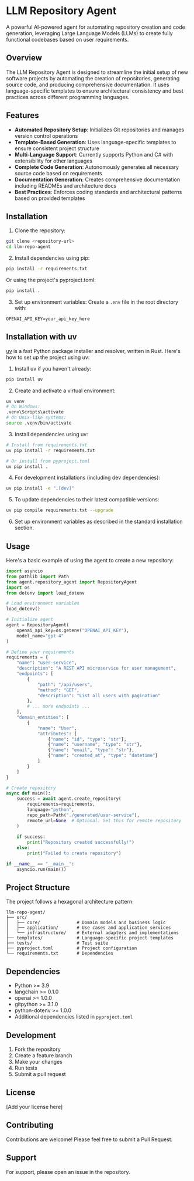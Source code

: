 # LLM Repository Agent

A powerful AI-powered agent for automating repository creation and code generation, leveraging Large Language Models (LLMs) to create fully functional codebases based on user requirements.

## Overview

The LLM Repository Agent is designed to streamline the initial setup of new software projects by automating the creation of repositories, generating source code, and producing comprehensive documentation. It uses language-specific templates to ensure architectural consistency and best practices across different programming languages.

## Features

- **Automated Repository Setup**: Initializes Git repositories and manages version control operations
- **Template-Based Generation**: Uses language-specific templates to ensure consistent project structure
- **Multi-Language Support**: Currently supports Python and C# with extensibility for other languages
- **Complete Code Generation**: Autonomously generates all necessary source code based on requirements
- **Documentation Generation**: Creates comprehensive documentation including READMEs and architecture docs
- **Best Practices**: Enforces coding standards and architectural patterns based on provided templates

## Installation

1. Clone the repository:
```bash
git clone <repository-url>
cd llm-repo-agent
```

2. Install dependencies using pip:
```bash
pip install -r requirements.txt
```

Or using the project's pyproject.toml:
```bash
pip install .
```

3. Set up environment variables:
Create a `.env` file in the root directory with:
```env
OPENAI_API_KEY=your_api_key_here
```

## Installation with uv

[uv](https://github.com/astral-sh/uv) is a fast Python package installer and resolver, written in Rust. Here's how to set up the project using uv:

1. Install uv if you haven't already:
```bash
pip install uv
```

2. Create and activate a virtual environment:
```bash
uv venv
# On Windows:
.venv\Scripts\activate
# On Unix-like systems:
source .venv/bin/activate
```

3. Install dependencies using uv:
```bash
# Install from requirements.txt
uv pip install -r requirements.txt

# Or install from pyproject.toml
uv pip install .
```

4. For development installations (including dev dependencies):
```bash
uv pip install -e ".[dev]"
```

5. To update dependencies to their latest compatible versions:
```bash
uv pip compile requirements.txt --upgrade
```

6. Set up environment variables as described in the standard installation section.

## Usage

Here's a basic example of using the agent to create a new repository:

```python
import asyncio
from pathlib import Path
from agent.repository_agent import RepositoryAgent
import os
from dotenv import load_dotenv

# Load environment variables
load_dotenv()

# Initialize agent
agent = RepositoryAgent(
    openai_api_key=os.getenv("OPENAI_API_KEY"),
    model_name="gpt-4"
)

# Define your requirements
requirements = {
    "name": "user-service",
    "description": "A REST API microservice for user management",
    "endpoints": [
        {
            "path": "/api/users",
            "method": "GET",
            "description": "List all users with pagination"
        },
        # ... more endpoints ...
    ],
    "domain_entities": [
        {
            "name": "User",
            "attributes": [
                {"name": "id", "type": "str"},
                {"name": "username", "type": "str"},
                {"name": "email", "type": "str"},
                {"name": "created_at", "type": "datetime"}
            ]
        }
    ]
}

# Create repository
async def main():
    success = await agent.create_repository(
        requirements=requirements,
        language="python",
        repo_path=Path("./generated/user-service"),
        remote_url=None  # Optional: Set this for remote repository
    )
    
    if success:
        print("Repository created successfully!")
    else:
        print("Failed to create repository")

if __name__ == "__main__":
    asyncio.run(main())
```

## Project Structure

The project follows a hexagonal architecture pattern:

```
llm-repo-agent/
├── src/
│   ├── core/              # Domain models and business logic
│   ├── application/       # Use cases and application services
│   └── infrastructure/    # External adapters and implementations
├── templates/             # Language-specific project templates
├── tests/                 # Test suite
├── pyproject.toml         # Project configuration
└── requirements.txt       # Dependencies
```

## Dependencies

- Python >= 3.9
- langchain >= 0.1.0
- openai >= 1.0.0
- gitpython >= 3.1.0
- python-dotenv >= 1.0.0
- Additional dependencies listed in `pyproject.toml`

## Development

1. Fork the repository
2. Create a feature branch
3. Make your changes
4. Run tests
5. Submit a pull request

## License

[Add your license here]

## Contributing

Contributions are welcome! Please feel free to submit a Pull Request.

## Support

For support, please open an issue in the repository.
